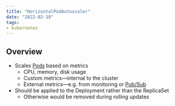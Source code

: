 ```yaml
---
title: "HorizontalPodAutoscaler"
date: "2022-02-18"
tags:
- kubernetes
---
```


## Overview

- Scales [Pods](notes/Pod.md) based on metrics
	- CPU, memory, disk usage
	- Custom metrics—internal to the cluster
	- External metrics—e.g. from monitoring or [Pub/Sub](notes/GCP%20Pub%20Sub.md)
- Should be applied to the Deployment rather than the ReplicaSet
	- Otherwise would be removed during rolling updates
